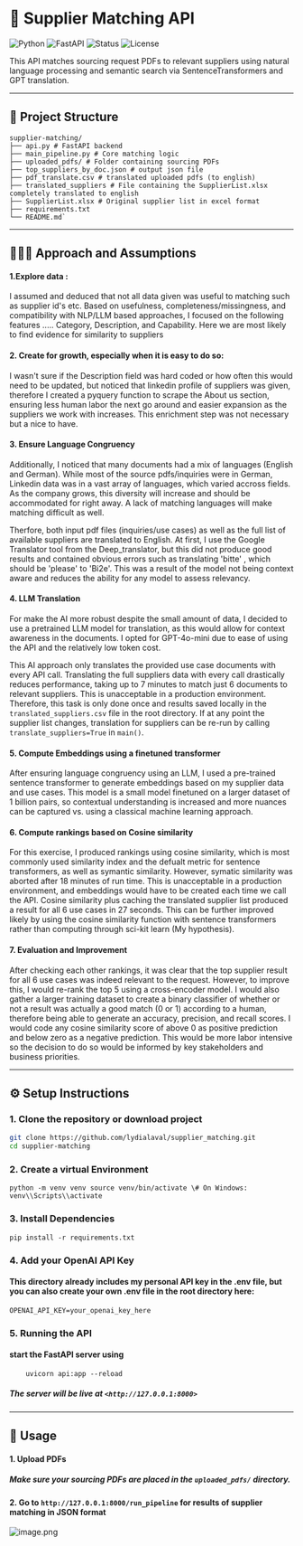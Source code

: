 
# 🧠 Supplier Matching API 

![Python](https://img.shields.io/badge/python-3.10+-blue.svg)
![FastAPI](https://img.shields.io/badge/FastAPI-%F0%9F%90%8D-green)
![Status](https://img.shields.io/badge/status-active-brightgreen)
![License](https://img.shields.io/badge/license-MIT-lightgrey)

This API matches sourcing request PDFs to relevant suppliers using
natural language processing and semantic search via SentenceTransformers
and GPT translation.

------------------------------------------------------------------------

## 📂 Project Structure 
```
supplier-matching/ 
├── api.py # FastAPI backend 
├── main_pipeline.py # Core matching logic 
├── uploaded_pdfs/ # Folder containing sourcing PDFs 
├── top_suppliers_by_doc.json # output json file 
├── pdf_translate.csv # translated uploaded pdfs (to english) 
├── translated_suppliers # File containing the SupplierList.xlsx completely translated to english 
├── SupplierList.xlsx # Original supplier list in excel format 
├── requirements.txt 
└── README.md`
```

------------------------------------------------------------------------

## 👩🏾‍🦳 Approach and Assumptions 

#### **1.Explore data :** 

I assumed and deduced that not all data given was useful to matching
such as supplier id\'s etc. Based on usefulness,
completeness/missingness, and compatibility with NLP/LLM based
approaches, I focused on the following features \..... Category,
Description, and Capability. Here we are most likely to find evidence
for similarity to suppliers

#### **2. Create for growth, especially when it is easy to do so:** 

I wasn\'t sure if the Description field was hard coded or how often this
would need to be updated, but noticed that linkedin profile of suppliers
was given, therefore I created a pyquery function to scrape the About us
section, ensuring less human labor the next go around and easier
expansion as the suppliers we work with increases. This enrichment step
was not necessary but a nice to have.

#### **3. Ensure Language Congruency** 

Additionally, I noticed that many documents had a mix of languages
(English and German). While most of the source pdfs/inquiries were in
German, Linkedin data was in a vast array of languages, which varied
accross fields. As the company grows, this diversity will increase and
should be accommodated for right away. A lack of matching languages will
make matching difficult as well.

Therfore, both input pdf files (inquiries/use cases) as well as the full
list of available suppliers are translated to English. At first, I use
the Google Translator tool from the Deep_translator, but this did not
produce good results and contained obvious errors such as translating
\'bitte\' , which should be \'please\' to \'Bi2e\'. This was a result of
the model not being context aware and reduces the ability for any model
to assess relevancy.

#### **4. LLM Translation**

For make the AI more robust despite the small amount of data, I decided
to use a pretrained LLM model for translation, as this would allow for
context awareness in the documents. I opted for GPT-4o-mini due to ease
of using the API and the relatively low token cost.

This AI approach only translates the provided use case documents with
every API call. Translating the full suppliers data with every call
drastically reduces performance, taking up to 7 minutes to match just 6
documents to relevant suppliers. This is unacceptable in a production
environment. Therefore, this task is only done once and results saved
locally in the `translated_suppliers.csv` file in the root directory. If
at any point the supplier list changes, translation for suppliers can be
re-run by calling `translate_suppliers=True` in `main()`.

#### **5. Compute Embeddings using a finetuned transformer** 

After ensuring language congruency using an LLM, I used a pre-trained
sentence transformer to generate embeddings based on my supplier data
and use cases. This model is a small model finetuned on a larger dataset
of 1 billion pairs, so contextual understanding is increased and more
nuances can be captured vs. using a classical machine learning approach.

#### **6. Compute rankings based on Cosine similarity** 

For this exercise, I produced rankings using cosine similarity, which is
most commonly used similarity index and the defualt metric for sentence
transformers, as well as symantic similarity. However, symatic
similarity was aborted after 18 minutes of run time. This is
unacceptable in a production environment, and embeddings would have to
be created each time we call the API. Cosine similarity plus caching the
translated supplier list produced a result for all 6 use cases in 27
seconds. This can be further improved likely by using the cosine
similarity function with sentence transformers rather than computing
through sci-kit learn (My hypothesis).

#### **7. Evaluation and Improvement** 

After checking each other rankings, it was clear that the top supplier
result for all 6 use cases was indeed relevant to the request. However,
to improve this, I would re-rank the top 5 using a cross-encoder model.
I would also gather a larger training dataset to create a binary
classifier of whether or not a result was actually a good match (0 or 1)
according to a human, therefore being able to generate an accuracy,
precision, and recall scores. I would code any cosine similarity score
of above 0 as positive prediction and below zero as a negative
prediction. This would be more labor intensive so the decision to do so
would be informed by key stakeholders and business priorities.


------------------------------------------------------------------------

## ⚙️ Setup Instructions 

### 1. Clone the repository or download project

```bash
git clone https://github.com/lydialaval/supplier_matching.git
cd supplier-matching
```

### 2. Create a virtual Environment 

```
python -m venv venv source venv/bin/activate \# On Windows:
venv\\Scripts\\activate
```
### 3. Install Dependencies 

```
pip install -r requirements.txt
```

### 4. Add your OpenAI API Key 

#### This directory already includes my personal API key in the .env file, but you can also create your own .env file in the root directory here: 
```
OPENAI_API_KEY=your_openai_key_here
```

### 5. Running the API

#### start the FastAPI server using
```
    uvicorn api:app --reload
```
##### The server will be live at `<http://127.0.0.1:8000>`

------------------------------------------------------------------------

## 🔁 Usage 

#### 1. Upload PDFs 

##### Make sure your sourcing PDFs are placed in the `uploaded_pdfs/` directory. 

#### 2. Go to `http://127.0.0.1:8000/run_pipeline` for results of supplier matching in JSON format 
![image.png](vertopal_612e33b93bf94068bef86691cf9dab25/image.png)


